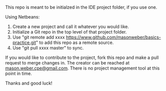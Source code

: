 This repo is meant to be initialzed in the IDE project folder, if you use one.  

Using Netbeans: 
1. Create a new project and call it whatever you would like.
2. Initialize a Git repo in the top level of that project folder.
3. Use "git remote add xxxx https://www.github.com/masonweber/basics-practice.git" to add this repo as a remote source.
4. Use "git pull xxxx master" to sync.

If you would like to contribute to the project, fork this repo and make a pull request to merge changes in.  The creator can be reached at mason.weber.cpe@gmail.com.  There is no project management tool at this point in time.

Thanks and good luck!
